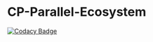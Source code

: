 # CP-Parallel-Ecosystem
[![Codacy Badge](https://api.codacy.com/project/badge/Grade/2cb0d5b1275a410dae2d9ffca795b65e)](https://www.codacy.com/app/raulmendesferreira/CP-Parallel-Ecosystem?utm_source=github.com&utm_medium=referral&utm_content=Zialus/CP-Parallel-Ecosystem&utm_campaign=badger)
